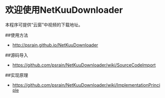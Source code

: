 欢迎使用NetKuuDownloader
================
本程序可提供“云窗”中视频的下载地址。

##使用方法
* http://psrain.github.io/NetKuuDownloader

##源码导入
* https://github.com/psrain/NetKuuDownloader/wiki/SourceCodeImport

##实现原理
* https://github.com/psrain/NetKuuDownloader/wiki/ImplementationPrinciple

